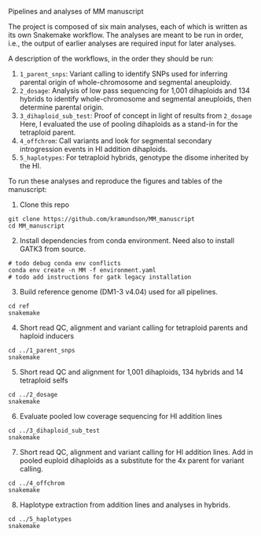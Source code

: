Pipelines and analyses of MM manuscript

The project is composed of six main analyses, each of which is written as its own
Snakemake workflow. The analyses are meant to be run in order, i.e., the output of earlier
analyses are required input for later analyses.

A description of the workflows, in the order they should be run:

1. ```1_parent_snps```: Variant calling to identify SNPs used for inferring parental
   origin of whole-chromosome and segmental aneuploidy.
2. ```2_dosage```: Analysis of low pass sequencing for 1,001 dihaploids and 134 hybrids to
   identify whole-chromosome and segmental aneuploids, then determine parental origin.
3. ```3_dihaploid_sub_test```: Proof of concept in light of results from ```2_dosage```
   Here, I evaluated the use of pooling dihaploids as a stand-in for the tetraploid parent.
4. ```4_offchrom```: Call variants and look for segmental secondary introgression events
   in HI addition dihaploids.
5. ```5_haplotypes```: For tetraploid hybrids, genotype the disome inherited by the HI.

To run these analyses and reproduce the figures and tables of the manuscript:

1. Clone this repo

```
git clone https://github.com/kramundson/MM_manuscript
cd MM_manuscript
```

2. Install dependencies from conda environment. Need also to install GATK3 from source.

```
# todo debug conda env conflicts
conda env create -n MM -f environment.yaml
# todo add instructions for gatk legacy installation
```

3. Build reference genome (DM1-3 v4.04) used for all pipelines.

```
cd ref
snakemake
```

4. Short read QC, alignment and variant calling for tetraploid parents and haploid inducers

```
cd ../1_parent_snps
snakemake
```

5. Short read QC and alignment for 1,001 dihaploids, 134 hybrids and 14 tetraploid selfs

```
cd ../2_dosage
snakemake
```

6. Evaluate pooled low coverage sequencing for HI addition lines

```
cd ../3_dihaploid_sub_test
snakemake
```

7. Short read QC, alignment and variant calling for HI addition lines. Add in pooled 
   euploid dihaploids as a substitute for the 4x parent for variant calling.

```
cd ../4_offchrom
snakemake
```

8. Haplotype extraction from addition lines and analyses in hybrids.

```
cd ../5_haplotypes
snakemake
```